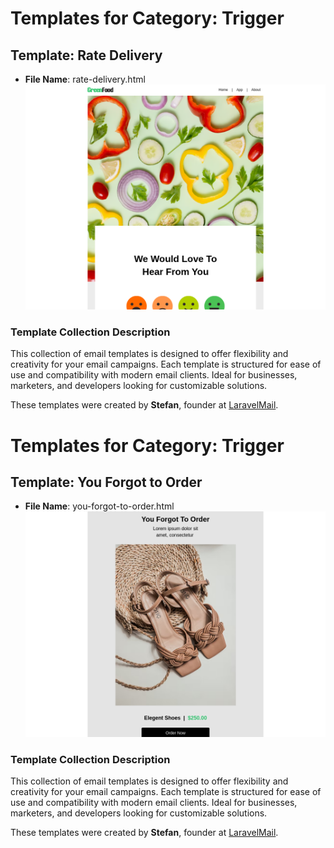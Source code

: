 # Templates for Category: Trigger

## Template: Rate Delivery
- **File Name**: rate-delivery.html
![Thumbnail for Rate Delivery](./rate-delivery.png)

### Template Collection Description
This collection of email templates is designed to offer flexibility and creativity for your email campaigns. Each template is structured for ease of use and compatibility with modern email clients. Ideal for businesses, marketers, and developers looking for customizable solutions.

These templates were created by **Stefan**, founder at [LaravelMail](https://laravelmail.com).

# Templates for Category: Trigger

## Template: You Forgot to Order
- **File Name**: you-forgot-to-order.html
![Thumbnail for You Forgot to Order](./you-forgot-to-order.png)

### Template Collection Description
This collection of email templates is designed to offer flexibility and creativity for your email campaigns. Each template is structured for ease of use and compatibility with modern email clients. Ideal for businesses, marketers, and developers looking for customizable solutions.

These templates were created by **Stefan**, founder at [LaravelMail](https://laravelmail.com).

